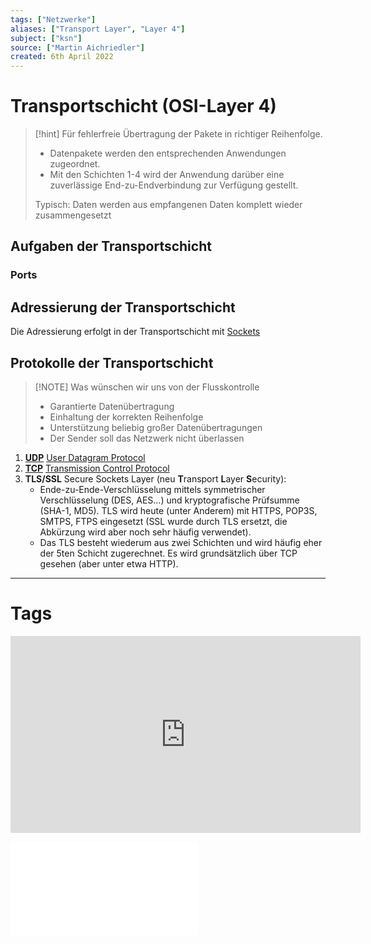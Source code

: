 ```yaml
---
tags: ["Netzwerke"]
aliases: ["Transport Layer", "Layer 4"]
subject: ["ksn"]
source: ["Martin Aichriedler"]
created: 6th April 2022
---
```


# Transportschicht (OSI-Layer 4)

> [!hint] Für fehlerfreie Übertragung der Pakete in richtiger Reihenfolge.
> - Datenpakete werden den entsprechenden Anwendungen zugeordnet.
> - Mit den Schichten 1-4 wird der Anwendung darüber eine zuverlässige End-zu-Endverbindung zur Verfügung gestellt.
>
> Typisch: Daten werden aus empfangenen Daten komplett wieder zusammengesetzt

## Aufgaben der Transportschicht

### Ports

## Adressierung der Transportschicht

Die Adressierung erfolgt in der Transportschicht mit [Sockets](Sockets)

## Protokolle der Transportschicht

> [!NOTE] Was wünschen wir uns von der Flusskontrolle
> - Garantierte Datenübertragung
> - Einhaltung der korrekten Reihenfolge
> - Unterstützung beliebig großer Datenübertragungen
> - Der Sender soll das Netzwerk nicht überlassen

1. [**UDP**](Protokolle/UDP.md) [User Datagram Protocol](Protokolle/UDP.md)
2. [**TCP**](Protokolle/TCP.md) [Transmission Control Protocol](Protokolle/TCP.md)
3. **TLS/SSL** Secure Sockets Layer (neu **T**ransport **L**ayer **S**ecurity):
	- Ende-zu-Ende-Verschlüsselung mittels symmetrischer Verschlüsselung (DES, AES…) und kryptografische Prüfsumme (SHA-1, MD5). TLS wird heute (unter Anderem) mit HTTPS, POP3S, SMTPS, FTPS eingesetzt (SSL wurde durch TLS ersetzt, die Abkürzung wird aber noch sehr häufig verwendet).
	- Das TLS besteht wiederum aus zwei Schichten und wird häufig eher der 5ten Schicht zugerechnet. Es wird grundsätzlich über TCP gesehen (aber unter etwa HTTP).



---

# Tags

<iframe width="560" height="315" src="https://www.youtube.com/embed/Vdc8TCESIg8" title="YouTube video player" frameborder="0" allow="accelerometer; autoplay; clipboard-write; encrypted-media; gyroscope; picture-in-picture" allowfullscreen></iframe>

![9-FS_ComputerNetze](assets/Christian-Baun-pdf/9-FS_ComputerNetze.pdf)

